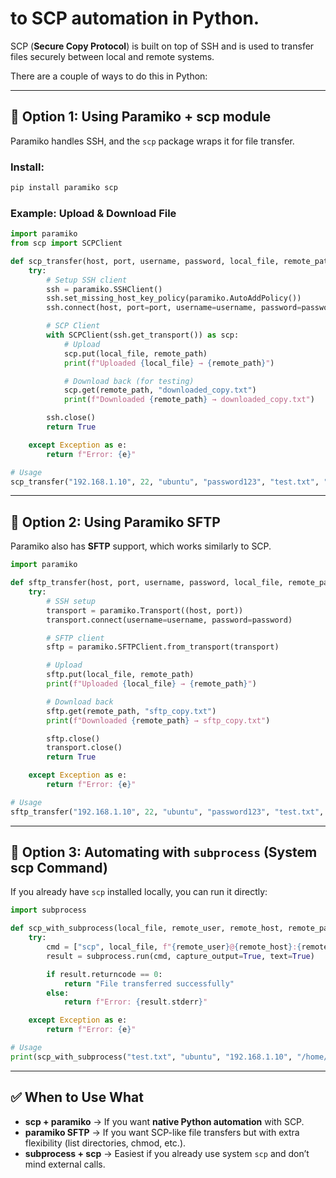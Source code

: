 # to **SCP automation in Python**.
SCP (**Secure Copy Protocol**) is built on top of SSH and is used to transfer files securely between local and remote systems.

There are a couple of ways to do this in Python:

---

## 🔑 Option 1: Using **Paramiko + scp module**

Paramiko handles SSH, and the `scp` package wraps it for file transfer.

### Install:

```bash
pip install paramiko scp
```

### Example: Upload & Download File

```python
import paramiko
from scp import SCPClient

def scp_transfer(host, port, username, password, local_file, remote_path):
    try:
        # Setup SSH client
        ssh = paramiko.SSHClient()
        ssh.set_missing_host_key_policy(paramiko.AutoAddPolicy())
        ssh.connect(host, port=port, username=username, password=password)

        # SCP Client
        with SCPClient(ssh.get_transport()) as scp:
            # Upload
            scp.put(local_file, remote_path)
            print(f"Uploaded {local_file} → {remote_path}")

            # Download back (for testing)
            scp.get(remote_path, "downloaded_copy.txt")
            print(f"Downloaded {remote_path} → downloaded_copy.txt")

        ssh.close()
        return True

    except Exception as e:
        return f"Error: {e}"

# Usage
scp_transfer("192.168.1.10", 22, "ubuntu", "password123", "test.txt", "/home/ubuntu/test.txt")
```

---

## 🔑 Option 2: Using **Paramiko SFTP**

Paramiko also has **SFTP** support, which works similarly to SCP.

```python
import paramiko

def sftp_transfer(host, port, username, password, local_file, remote_path):
    try:
        # SSH setup
        transport = paramiko.Transport((host, port))
        transport.connect(username=username, password=password)

        # SFTP client
        sftp = paramiko.SFTPClient.from_transport(transport)

        # Upload
        sftp.put(local_file, remote_path)
        print(f"Uploaded {local_file} → {remote_path}")

        # Download back
        sftp.get(remote_path, "sftp_copy.txt")
        print(f"Downloaded {remote_path} → sftp_copy.txt")

        sftp.close()
        transport.close()
        return True

    except Exception as e:
        return f"Error: {e}"

# Usage
sftp_transfer("192.168.1.10", 22, "ubuntu", "password123", "test.txt", "/home/ubuntu/test.txt")
```

---

## 🔑 Option 3: Automating with `subprocess` (System scp Command)

If you already have `scp` installed locally, you can run it directly:

```python
import subprocess

def scp_with_subprocess(local_file, remote_user, remote_host, remote_path):
    try:
        cmd = ["scp", local_file, f"{remote_user}@{remote_host}:{remote_path}"]
        result = subprocess.run(cmd, capture_output=True, text=True)

        if result.returncode == 0:
            return "File transferred successfully"
        else:
            return f"Error: {result.stderr}"

    except Exception as e:
        return f"Error: {e}"

# Usage
print(scp_with_subprocess("test.txt", "ubuntu", "192.168.1.10", "/home/ubuntu/test.txt"))
```

---

## ✅ When to Use What

* **scp + paramiko** → If you want **native Python automation** with SCP.
* **paramiko SFTP** → If you want SCP-like file transfers but with extra flexibility (list directories, chmod, etc.).
* **subprocess + scp** → Easiest if you already use system `scp` and don’t mind external calls.
